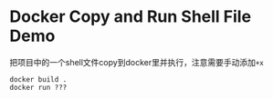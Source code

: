 Docker Copy and Run Shell File Demo
====================================

把项目中的一个shell文件copy到docker里并执行，注意需要手动添加`+x`

```
docker build .
docker run ???
```
